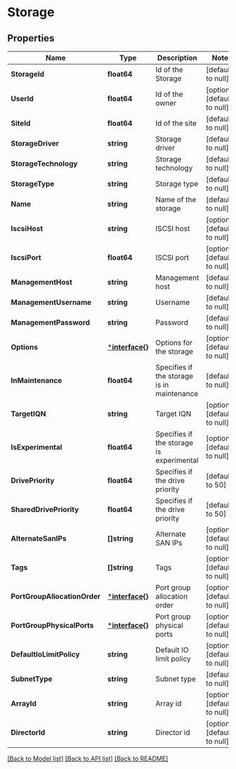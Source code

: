 # Storage

## Properties
Name | Type | Description | Notes
------------ | ------------- | ------------- | -------------
**StorageId** | **float64** | Id of the Storage | [default to null]
**UserId** | **float64** | Id of the owner | [optional] [default to null]
**SiteId** | **float64** | Id of the site | [default to null]
**StorageDriver** | **string** | Storage driver | [default to null]
**StorageTechnology** | **string** | Storage technology | [default to null]
**StorageType** | **string** | Storage type | [default to null]
**Name** | **string** | Name of the storage | [default to null]
**IscsiHost** | **string** | ISCSI host | [optional] [default to null]
**IscsiPort** | **float64** | ISCSI port | [optional] [default to null]
**ManagementHost** | **string** | Management host | [default to null]
**ManagementUsername** | **string** | Username | [default to null]
**ManagementPassword** | **string** | Password | [default to null]
**Options** | [***interface{}**](interface{}.md) | Options for the storage | [optional] [default to null]
**InMaintenance** | **float64** | Specifies if the storage is in maintenance | [default to null]
**TargetIQN** | **string** | Target IQN | [optional] [default to null]
**IsExperimental** | **float64** | Specifies if the storage is experimental | [optional] [default to null]
**DrivePriority** | **float64** | Specifies if the drive priority | [default to 50]
**SharedDrivePriority** | **float64** | Specifies if the drive priority | [default to 50]
**AlternateSanIPs** | **[]string** | Alternate SAN IPs | [optional] [default to null]
**Tags** | **[]string** | Tags | [optional] [default to null]
**PortGroupAllocationOrder** | [***interface{}**](interface{}.md) | Port group allocation order | [optional] [default to null]
**PortGroupPhysicalPorts** | [***interface{}**](interface{}.md) | Port group physical ports | [optional] [default to null]
**DefaultIoLimitPolicy** | **string** | Default IO limit policy | [optional] [default to null]
**SubnetType** | **string** | Subnet type | [default to null]
**ArrayId** | **string** | Array id | [optional] [default to null]
**DirectorId** | **string** | Director id | [optional] [default to null]

[[Back to Model list]](../README.md#documentation-for-models) [[Back to API list]](../README.md#documentation-for-api-endpoints) [[Back to README]](../README.md)

